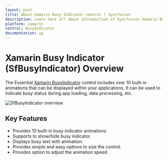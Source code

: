 ```yaml
---
layout: post
title: About Xamarin Busy Indicator control | Syncfusion
description: Learn here all about introduction of Syncfusion Xamarin Busy Indicator (SfBusyIndicator) control, its elements and more.
platform: xamarin
control: BusyIndicator
documentation: ug
---
```


# Xamarin Busy Indicator (SfBusyIndicator) Overview

The Essential [Xamarin BusyIndicator](https://www.syncfusion.com/xamarin-ui-controls/xamarin-busy-indicator) control includes over 10 built-in animations that can be displayed within your applications. It can be used to indicate busy status during app loading, data processing, etc. 

![SfBusyIndicator overview](images/Overview.png)

## Key Features

* Provides 10 built-in busy indicator animations
* Supports to show/hide busy indicator.
* Displays busy text with animation.
* Provides simple and easy options to size the control.
* Provides option to adjust the animation speed.